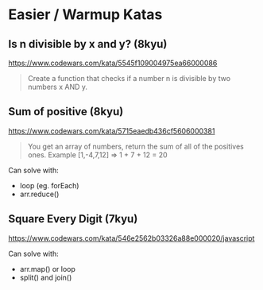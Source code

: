 

# Easier / Warmup Katas 

<!--- 
Status: in progress
-->


## Is n divisible by x and y? (8kyu)
https://www.codewars.com/kata/5545f109004975ea66000086

> Create a function that checks if a number n is divisible by two numbers x AND y.



## Sum of positive (8kyu)
https://www.codewars.com/kata/5715eaedb436cf5606000381

> You get an array of numbers, return the sum of all of the positives ones.
> Example [1,-4,7,12] => 1 + 7 + 12 = 20


Can solve with:
- loop (eg. forEach)
- arr.reduce()


## Square Every Digit (7kyu)
https://www.codewars.com/kata/546e2562b03326a88e000020/javascript

Can solve with:
- arr.map() or loop
- split() and join()

